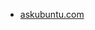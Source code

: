 * [askubuntu.com](https://askubuntu.com/questions/1239711/how-to-append-text-in-the-beginning-of-each-line-using-sed)
